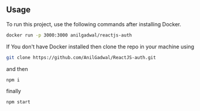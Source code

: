 ## Usage

To run this project, use the following commands after installing Docker. 

```bash
docker run -p 3000:3000 anilgadwal/reactjs-auth
```

If You don't have Docker installed then clone the repo in your machine using 

```bash
git clone https://github.com/AnilGadwal/ReactJS-auth.git
```
and then

```bash
npm i
```
finally

```bash
npm start
```
